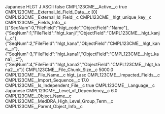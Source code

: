 <?xml version="1.0" encoding="UTF-8"?>
<CustomMetadata xmlns="http://soap.sforce.com/2006/04/metadata" xmlns:xsi="http://www.w3.org/2001/XMLSchema-instance" xmlns:xsd="http://www.w3.org/2001/XMLSchema">
    <label>Japanese HLGT J ASCII</label>
    <protected>false</protected>
    <values>
        <field>CMPL123CME__Active__c</field>
        <value xsi:type="xsd:boolean">true</value>
    </values>
    <values>
        <field>CMPL123CME__External_Id_Field_Data__c</field>
        <value xsi:type="xsd:string">[0]</value>
    </values>
    <values>
        <field>CMPL123CME__External_Id_Field__c</field>
        <value xsi:type="xsd:string">CMPL123CME__hlgt_unique_key__c</value>
    </values>
    <values>
        <field>CMPL123CME__Fields_Info__c</field>
        <value xsi:type="xsd:string">[{&quot;SeqNum&quot;:0,&quot;FileField&quot;:&quot;hlgt_code&quot;,&quot;ObjectField&quot;:&quot;Name&quot;},{&quot;SeqNum&quot;:1,&quot;FileField&quot;:&quot;hlgt_kanji&quot;,&quot;ObjectField&quot;:&quot;CMPL123CME__hlgt_kanji__c&quot;},{&quot;SeqNum&quot;:2,&quot;FileField&quot;:&quot;hlgt_kana&quot;,&quot;ObjectField&quot;:&quot;CMPL123CME__hlgt_kana__c&quot;},{&quot;SeqNum&quot;:3,&quot;FileField&quot;:&quot;hlgt_kana1&quot;,&quot;ObjectField&quot;:&quot;CMPL123CME__hlgt_kana1__c&quot;},{&quot;SeqNum&quot;:4,&quot;FileField&quot;:&quot;hlgt_kana2&quot;,&quot;ObjectField&quot;:&quot;CMPL123CME__hlgt_kana2__c&quot;}]</value>
    </values>
    <values>
        <field>CMPL123CME__File_Chunk_Size__c</field>
        <value xsi:type="xsd:double">5000.0</value>
    </values>
    <values>
        <field>CMPL123CME__File_Name__c</field>
        <value xsi:type="xsd:string">hlgt_j.asc</value>
    </values>
    <values>
        <field>CMPL123CME__Impacted_Fields__c</field>
        <value xsi:nil="true"/>
    </values>
    <values>
        <field>CMPL123CME__Import_Sequence__c</field>
        <value xsi:type="xsd:double">17.0</value>
    </values>
    <values>
        <field>CMPL123CME__Is_Independent_File__c</field>
        <value xsi:type="xsd:boolean">true</value>
    </values>
    <values>
        <field>CMPL123CME__Language__c</field>
        <value xsi:type="xsd:string">Japanese</value>
    </values>
    <values>
        <field>CMPL123CME__Level_of_Dependency__c</field>
        <value xsi:type="xsd:double">6.0</value>
    </values>
    <values>
        <field>CMPL123CME__Object_Name__c</field>
        <value xsi:type="xsd:string">CMPL123CME__MedDRA_High_Level_Group_Term__c</value>
    </values>
    <values>
        <field>CMPL123CME__Parent_Object_Info__c</field>
        <value xsi:nil="true"/>
    </values>
</CustomMetadata>
